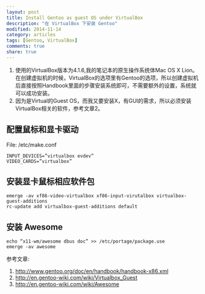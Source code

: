 ```yaml
---
layout: post
title: Install Gentoo as guest OS under VirtualBox
description: "在 VirtualBox 下安装 Gentoo"
modified: 2014-11-14
category: articles
tags: [Gentoo, VirtualBox]
comments: true
share: true
---
```


1. 使用的VirtualBox版本为4.1.6,我的笔记本的原生操作系统体Mac OS X Lion。在创建虚拟机的时候，VirtualBox的选项里有Gentoo的选项，所以创建虚拟机后直接按照Handbook里面的步骤安装系统即可，不需要额外的设置，系统就可以成功安装。
2. 因为是Virtual的Guest OS，而我又要安装X，有GUI的需求，所以必须安装VirtualBox相关的软件，参考文章2。

## 配置鼠标和显卡驱动

File: /etc/make.conf

~~~
INPUT_DEVICES=”virtualbox evdev”
VIDEO_CARDS=”virtualbox”
~~~

## 安装显卡鼠标相应软件包

~~~
emerge -av xf86-video-virtualbox xf86-input-virutalbox virtualbox-guest-additions
rc-update add virtualbox-guest-additions default
~~~

## 安装 Awesome

~~~
echo “x11-wm/awesome dbus doc” >> /etc/portage/package.use
emerge -av awesome
~~~

参考文章:

1. http://www.gentoo.org/doc/en/handbook/handbook-x86.xml
1. http://en.gentoo-wiki.com/wiki/Virtualbox_Guest
1. http://en.gentoo-wiki.com/wiki/Awesome
